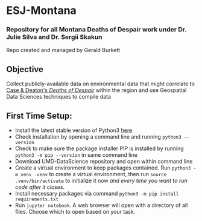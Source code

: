 # ESJ-Montana

### Repository for all Montana Deaths of Despair work under Dr. Julie Silva and Dr. Sergii Skakun
Repo created and managed by Gerald Burkett

## Objective
Collect publicly-available data on environmental data that might correlate to [Case & Deaton's *Deaths of Despair*](https://press.princeton.edu/books/hardcover/9780691190785/deaths-of-despair-and-the-future-of-capitalism) within the region and use Geospatial Data Sciences techniques to compile data

## First Time Setup:
* Install the latest stable version of Python3 [here](https://www.python.org/downloads/)
* Check installation by opening a command line and running `python3 --version`
* Check to make sure the package installer PIP is installed by running `python3 -m pip --version` in same command line
* Download UMD-DataScience repository and open within command line
* Create a virtual environment to keep packages contained. Run `python3 -m venv .venv` to create a virtual environment, then run `source .venv/bin/activate` to initialize it now *and every time you want to run code after it closes.*
* Install necessary packages via command `python3 -m pip install requirements.txt`
* Run `jupyter notebook`. A web browser will open with a directory of all files. Choose which to open based on your task.